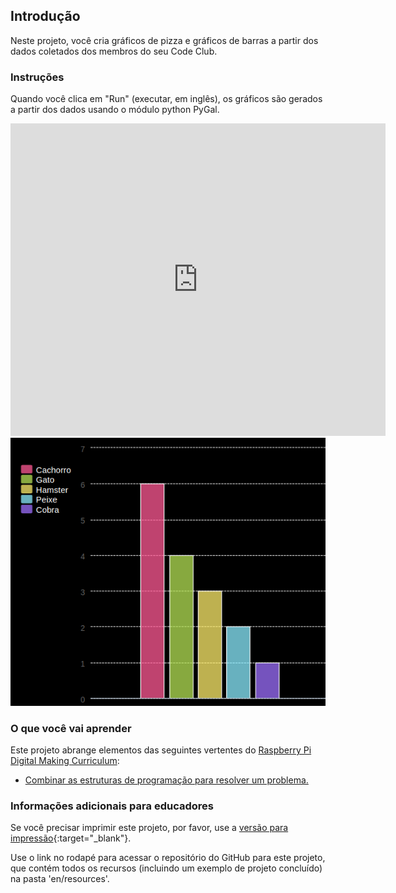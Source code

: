 ## Introdução

Neste projeto, você cria gráficos de pizza e gráficos de barras a partir dos dados coletados dos membros do seu Code Club.

### Instruções

Quando você clica em "Run" (executar, em inglês), os gráficos são gerados a partir dos dados usando o módulo python PyGal.

<div class="trinket">
  <iframe src="https://trinket.io/embed/python/70d24d92b8?outputOnly=true&start=result" width="600" height="500" frameborder="0" marginwidth="0" marginheight="0" allowfullscreen>
  </iframe>
  <img src="images/pets-finished.png">
</div>

### O que você vai aprender

Este projeto abrange elementos das seguintes vertentes do [Raspberry Pi Digital Making Curriculum](http://rpf.io/curriculum):

+ [Combinar as estruturas de programação para resolver um problema.](https://www.raspberrypi.org/curriculum/programming/builder/)

### Informações adicionais para educadores

Se você precisar imprimir este projeto, por favor, use a [versão para impressão](https://projects.raspberrypi.org/en/projects/popular-pets/print){:target="_blank"}.

Use o link no rodapé para acessar o repositório do GitHub para este projeto, que contém todos os recursos (incluindo um exemplo de projeto concluído) na pasta 'en/resources'.
